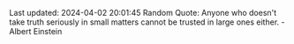 Last updated: 2024-04-02 20:01:45
Random Quote: Anyone who doesn't take truth seriously in small matters cannot be trusted in large ones either. - Albert Einstein